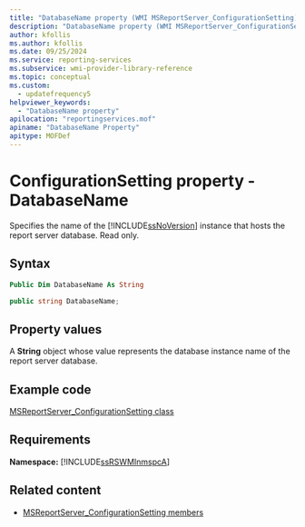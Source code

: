 ```yaml
---
title: "DatabaseName property (WMI MSReportServer_ConfigurationSetting)"
description: "DatabaseName property (WMI MSReportServer_ConfigurationSetting)"
author: kfollis
ms.author: kfollis
ms.date: 09/25/2024
ms.service: reporting-services
ms.subservice: wmi-provider-library-reference
ms.topic: conceptual
ms.custom:
  - updatefrequency5
helpviewer_keywords:
  - "DatabaseName property"
apilocation: "reportingservices.mof"
apiname: "DatabaseName Property"
apitype: MOFDef
---
```

# ConfigurationSetting property - DatabaseName
  Specifies the name of the [!INCLUDE[ssNoVersion](../../includes/ssnoversion-md.md)] instance that hosts the report server database. Read only.  
  
## Syntax  
  
```vb  
Public Dim DatabaseName As String  
```  
  
```csharp  
public string DatabaseName;  
```  
  
## Property values  
 A **String** object whose value represents the database instance name of the report server database.  
  
## Example code  
 [MSReportServer_ConfigurationSetting class](../../reporting-services/wmi-provider-library-reference/msreportserver-configurationsetting-class.md)  
  
## Requirements  
 **Namespace:** [!INCLUDE[ssRSWMInmspcA](../../includes/ssrswminmspca-md.md)]  
  
## Related content

- [MSReportServer_ConfigurationSetting members](../../reporting-services/wmi-provider-library-reference/msreportserver-configurationsetting-members.md)
